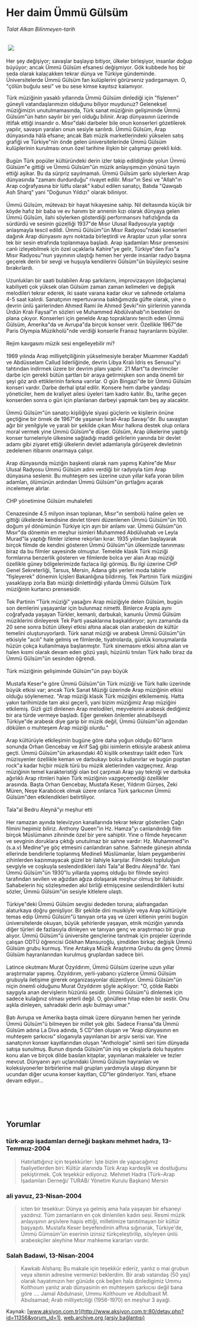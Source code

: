# Her daim Ümmü Gülsüm

*Talat Alkan Bilinmeyen-tarih*

<div>
 <font>
  <img border="0" height="1" src="/web/20050116193650im_/http://www.aksiyon.com.tr/images/blank.gif"/>
 </font>
 <font class="content">
  <p>
   <img border="0" hspace="5" src="http://web.archive.org/web/20050116193650im_/http://www.aksiyon.com.tr/resim/488/22.jpg" vspace="5"/>
  </p>
 </font>
 <font class="content">
  Her şey değişiyor; savaşlar başlayıp bitiyor, ülkeler birleşiyor, insanlar doğup büyüyor; ancak Ümmü Gülsüm efsanesi değişmiyor. Gök kubbede hoş bir seda olarak kalacakken tekrar dünya ve Türkiye gündeminde. Üniversitelerde Ümmü Gülsüm fan kulüplerini görürseniz yadırgamayın. O, "çölün buğulu sesi" ve bu sese kimse  kayıtsız kalamıyor.
 </font>
 <br/>
 <p>
  <font class="content">
   Türk müziğinin yasaklı yıllarında Ümmü Gülsüm dinlediği için "fişlenen" güneyli vatandaşlarımızın olduğunu biliyor muydunuz? Geleneksel müziğimizin unutulmamasında, Türk sanat müziğinin gelişiminde Ümmü Gülsüm"ün hatırı sayılır bir yeri olduğu bilinir. Arap dünyasının üzerinde ittifak ettiği insandır o. Mısır"daki darbeler bile onun konserleri gözetilerek yapılır, savaşın yaraları onun sesiyle sarılırdı. Ümmü Gülsüm, Arap dünyasında hâlâ efsane; ancak Batı müzik marketlerindeki yükselen satış grafiği ve Türkiye"nin önde gelen üniversitelerinde Ümmü Gülsüm kulüplerinin kurulması onun özel tarihine ilişkin bir çalışmayı gerekli kıldı.
   <br>
    <br>
     Bugün Türk popüler kültüründeki derin izler takip edildiğinde yolun Ümmü Gülsüm"e gittiği ve Ümmü Gülsüm"ün müzik anlayışımızın yönünü tayin ettiği aşikar. Bu da sürpriz sayılmamalı. Ümmü Gülsüm şarkı söylerken Arap dünyasında "zamanı durdurduğu" rivayet edilir. Mısır"ın Sesi ve "Allah"ın Arap coğrafyasına bir lütfu olarak" kabul edilen sanatçı, Batıda "Qawqab Ash Sharq" yani "Doğunun Yıldızı" olarak biliniyor.
     <br>
      <br>
       Ümmü Gülsüm, mütevazı bir hayat hikayesine sahip. Nil deltasında küçük bir köyde hafız bir baba ve ev hanımı bir annenin kızı olarak dünyaya gelen Ümmü Gülsüm, ilahi söylerken gösterdiği performansını hafızlığında da sürdürdü ve sesinin güzelliği 1937"de Mısır Ulusal Radyosuyla yaptığı anlaşmayla tescil edildi. Ümmü Gülsüm"ün Mısır Radyosu"ndaki konserleri dağınık Arap dünyasını aynı noktada birleştirdi ve Araplar uzun yıllar sonra tek bir sesin etrafında toplanmaya başladı. Arap işadamları Mısır prensesini canlı izleyebilmek için özel uçaklarla Kahire"ye gelir, Türkiye"den Fas"a Mısır Radyosu"nun yayınının ulaştığı hemen her yerde insanlar radyo başına geçerek derin bir sevgi ve huşuyla kendilerini Gülsüm"ün büyüleyici sesine bırakırlardı.
       <br/>
       <br/>
       Uzunlukları bir saati bulabilen Arap şarkılarını, improvizasyon (doğaçlama) kabiliyeti çok yüksek olan Gülsüm zaman zaman kelimeleri ve değişik melodileri tekrar ederek, iki saate varana kadar okur ve sahnede ortalama 4-5 saat kalırdı. Sanatçının repertuvarına baktığımızda güfte olarak, yine o devrin ünlü şairlerinden Ahmed Rami ile Ahmed Şevki"nin şiirlerinin yanında Ürdün Kralı Faysal"ın sözleri ve Muhammed Abdülvahab"ın besteleri ön plana çıkıyor. Konserleri için genelde Arap topraklarını tercih eden Ümmü Gülsüm, Amerika"da ve Avrupa"da birçok konser verir. Özellikle 1967"de Paris Olympia Müzikholü"nde verdiği konserle Fransız hayranlarını büyüler.
       <br/>
       <br/>
       Rejim kavgasını müzik  sesi engelleyebilir mi?
       <br/>
       <br/>
       1969 yılında Arap milliyetçiliğinin yükselmesiyle beraber Muammer Kaddafi ve Abdüsselam Callud liderliğinde, devrin Libya Kralı İdris es Senusui"yi tahtından indirmek üzere bir devrim planı yapılır. 21 Mart"ta devrimciler darbe için gerekli bütün şartları bir araya getirmişken son anda önemli bir şeyi göz ardı ettiklerinin farkına varırlar. O gün Bingazi"de bir Ümmü Gülsüm konseri vardır. Darbe derhal iptal edilir. Konsere hem darbe yandaşı yöneticiler, hem de kraliyet ailesi üyeleri tam kadro katılır. Bu, tarihe geçen konserden sonra o gün için planlanan darbeyi yapmak tam beş ay alacaktır.
       <br/>
       <br/>
       Ümmü Gülsüm"ün sanatçı kişiliğiyle siyasi güçlerin ve kişilerin önüne geçtiğine bir örnek de 1967"de yaşanan İsrail-Arap Savaşı"dır. Bu savaştan ağır bir yenilgiyle ve yaralı bir şekilde çıkan Mısır halkına destek olup onlara moral vermek yine Ümmü Gülsüm"e düşer. Gülsüm, Arap ülkelerine yaptığı konser turneleriyle ülkesine sağladığı maddi gelirlerin yanında bir devlet adamı gibi ziyaret ettiği ülkelerin devlet adamlarıyla görüşerek devletinin zedelenen itibarını onarmaya çalışır.
       <br/>
       <br/>
       Arap dünyasında müziğin başkenti olarak nam yapmış Kahire"de Mısır Ulusal Radyosu Ümmü Gülsüm adını verdiği bir radyoyla tüm Arap dünyasına seslenir. Bu muhteşem ses üzerine uzun yıllar kafa yoran bilim adamları, ölümünün ardından Ümmü Gülsüm"ün gırtlağını açarak incelemeye alırlar.
       <br/>
       <br/>
       CHP yönetimine Gülsüm muhalefeti
       <br/>
       <br/>
       Cenazesinde 4.5 milyon insan toplanan, Mısır"ın sembolü haline gelen ve gittiği ülkelerde kendisine devlet töreni düzenlenen Ümmü Gülsüm"ün 100. doğum yıl dönümünün Türkiye için ayrı bir anlamı var. Ümmü Gülsüm"ün Mısır"da dönemin en meşhur isimleri Muhammed Abdülvahab ve Leyla Murad"la yaptığı filmler izleme rekorları kırar. 1935 yılından başlayarak birçok filmde de kendini gösteren Ümmü Gülsüm"ün ülkemizde tanınması biraz da bu filmler sayesinde olmuştur. Temelde klasik Türk müziği formlarına benzerlik gösteren ve filmlerde bolca yer alan Arap müziği özellikle güney bölgelerimizde fazlaca ilgi görmüş. Bu ilgi üzerine CHP Genel Sekreterliği, Tarsus, Mersin, Adana gibi yerleri moda tabirle "fişleyerek" dönemin İçişleri Bakanlığına bildirmiş. Tek Partinin Türk müziğini yasaklayıp zorla Batı müziği dinlettirdiği yıllarda Ümmü Gülsüm Türk müziğinin kurtarıcı prensesidir.
       <br/>
       <br/>
       Tek Partinin "Türk müziği" yasağını Arap müziğiyle delen Gülsüm, bugün son demlerini yaşayanlar için bulunmaz nimetti. Binlerce Arapla aynı coğrafyada yaşayan Türkler, kemanlı, darbukalı, kanunlu Ümmü Gülsüm müziklerini dinleyerek Tek Parti yasaklarına başkaldırıyor; aynı zamanda da 20 sene sonra bütün ülkeyi etkisi altına alacak olan arabeskin de kültür temelini oluşturuyorlardı. Türk sanat müziği ve arabesk Ümmü Gülsüm"ün etkisiyle "acılı" hale gelmiş ve filmlerde, tiyatrolarda, günlük konuşmalarda hüzün çokça kullanılmaya başlanmıştır. Türk sinemasını etkisi altına alan ve halen kısmi olarak devam eden gözü yaşlı, hüzünlü tınıları Türk halkı biraz da Ümmü Gülsüm"ün sesinden öğrendi.
       <br/>
       <br/>
       Türk müziğinin gelişiminde Gülsüm"ün payı büyük
       <br/>
       <br/>
       Mustafa Keser"e göre Ümmü Gülsüm"ün Türk müziği ve Türk halkı üzerinde büyük etkisi var; ancak Türk Sanat Müziği üzerinde Arap müziğinin etkisi olduğu söylenemez. "Arap müziği klasik Türk müziğini etkilememiş. Hatta yakın tarihimizde tam aksi geçerli, yani bizim müziğimiz Arap müziğini etkilemiş. Gizli gizli dinlenen Arap melodileri, meyvelerini arabesk dediğimiz bir ara türde vermeye başladı. Eğer gereken önlemler alınabilseydi Türkiye"de arabesk diye garip bir müzik değil, Ümmü Gülsüm"ün ağzından dökülen o muhteşem Arap müziği olurdu."
       <br/>
       <br/>
       Arap kültürüyle etkileşimin bugüne göre daha yoğun olduğu 60"ların sonunda Orhan Gencebay ve Arif Sağ gibi isimlerin etkisiyle arabesk atılıma geçti. Ümmü Gülsüm"ün arkasındaki 40 kişilik orkestrayı taklit eden Türk müzisyenler özellikle keman ve darbukayı bolca kullanırlar ve bugün poptan rock"a kadar hiçbir müzik türü bu müzik aletlerinden vazgeçmez. Arap müziğinin temel karakteristiği olan bol çarpmalı Arap yay tekniği ve darbuka ağırlıklı Arap ritmleri halen Türk müziğinin vazgeçemediği özellikler arasında. Başta Orhan Gencebay, Mustafa Keser, Yıldırım Gürses, Zeki Müren, Neşe Karaböcek olmak üzere onlarca Türk şarkıcının Ümmü Gülsüm"den etkilendikleri belirtiliyor.
       <br/>
       <br/>
       Tala"al Bedru Aleynâ"yı meşhur etti
       <br/>
       <br/>
       Her ramazan ayında televizyon kanallarında tekrar tekrar gösterilen Çağrı filmini hepimiz biliriz. Anthony Queen"in Hz. Hamza"yı canlandırdığı film birçok Müslümanın zihninde özel bir yere sahiptir. Yine o filmde heyecanın ve sevginin doruklara çıktığı unutulmaz bir sahne vardır: Hz. Muhammed"in (s.a.v) Medine"ye göç etmesini canlandıran sahne. Sahnede güneşin altında ellerinde bendirlerle toplanmış Medineli Müslümanlar, İslam peygamberini zihinlerden kazınmayacak güzel bir ilahiyle karşılar. Filmdeki topluluğun sevgiyle ve coşkuyla seslendirdikleri ilahi Tala"al Bedru Aleynâ"dır. Yani Ümmü Gülsüm"ün 1930"lu yıllarda yapmış olduğu bir filmde seyirci tarafından sevilen ve ağızdan ağıza dolaşarak meşhur olmuş bir ilahisidir. Sahabelerin hiç sözleşmeden akıl birliği etmişçesine seslendirdikleri kutsi sözler, Ümmü Gülsüm"ün sesiyle kitlelere ulaştı.
       <br/>
       <br/>
       Türkiye"deki Ümmü Gülsüm sevgisi dededen toruna; alafrangadan alaturkaya doğru genişliyor. Bir şekilde dini musikiyle veya Arap kültürüyle temas edip Ümmü Gülsüm"ü tanıyan orta yaş ve üzeri kitlenin yerini bugün üniversitelerde okuyan, büyük şehirlerde yaşayan, etnik müziğin yanında diğer türleri de fazlasıyla dinleyen ve tanıyan genç ve araştırmacı bir grup alıyor. Ümmü Gülsüm"ü üniversite gençlerine tanıtmak için projeler üzerinde çalışan ODTÜ öğrencisi Gökhan Mansuroğlu, şimdiden birkaç değişik Ümmü Gülsüm grubu kurmuş. Yine Antakya Müzik Araştırma Grubu  da genç Ümmü Gülsüm hayranlarından kurulmuş gruplardan sadece biri.
       <br/>
       <br/>
       Latince okutmanı Murat Özyıldırım, Ümmü Gülsüm üzerine uzun yıllar araştırmalar yapmış. Özyıldırım, yerli-yabancı yüzlerce Ümmü Gülsüm grubuyla iletişime girerek organizasyonlar düzenliyor. Ümmü Gülsüm"ün niçin önemli olduğunu Murat Özyıldırım şöyle açıklıyor: "O, çölde Rabbi saygıyla anan dervişlerin hüzünlü sesidir. Ümmü Gülsüm"ü dinlemek için sadece kulağınız olması yeterli değil. O, gönüllere hitap eden bir sestir. Onu aşkla dinleyen, sahradaki derin aşkı bulmayı umar."
       <br/>
       <br/>
       Batı Avrupa ve Amerika başta olmak üzere dünyanın hemen her yerinde Ümmü Gülsüm"ü bilmeyen bir millet yok gibi. Sadece Fransa"da Ümmü Gülsüm adına La Diva adında, 5 CD"den oluşan ve "Arap dünyasının en muhteşem şarkıcısı" sloganıyla yayınlanan bir arşiv serisi var. Yine sanatçının konser kayıtlarından oluşan "Anthologie" isimli seri tüm dünyada satışa sunulmuş. Bunun dışında Gülsüm"ün iniş ve çıkışlarla dolu hayatını konu alan ve birçok dilde basılan kitaplar, yayınlanan makaleler ve tezler mevcut. Dünyanın ayrı uçlarındaki Ümmü Gülsüm hayranları ve koleksiyonerler birbirlerine mail grupları yardımıyla ulaşıp dünyanın bir ucundan diğer ucuna konser kayıtları, CD"ler gönderiyor. Yani, efsane devam ediyor...
       <br/>
      </br>
     </br>
    </br>
   </br>
  </font>
 </p>
</div>


## Yorumlar

### türk-arap işadamları derneği başkanı mehmet hadra, 13-Temmuz-2004
> Hatırlattığınız için teşekkürler: 
> İşte bizim de  yapacağımız faaliyetlerden biri: Kültür alanında Türk Arap kardeşlik ve dostluğunu pekiştirmek. Çok teşekkür ediyoruz. Mehmet Hadra (Türk–Arap İşadamları Derneği/ TURAB/  Yönetim Kurulu Başkanı) Mersin

### ali yavuz, 23-Nisan-2004
> icten bir tesekkur: 
> Dünya ya gelmiş ama hala yaşayan bir efsaneyi yazdınız. Tüm zamanların en çok dinlenilen kadın sesi. Resmi müzik anlayışının arşivlere hapis ettiği, milletimize tanıtılmayan bir kültür başyapıtı. Mustafa Keser beyefendinin affına sığınarak, Türkiye'de, Ümmü Gümsüm'ün eserinin izinsiz türkçeleştirilip, söyleyen ünlü arabeskçiler  aleyhine Mısır mahkeme kararları vardır.

### Salah Badawi, 13-Nisan-2004
> Kawkab Alsharq: 
> Bu makale için teşekkür ederiz, yanlız o mai grubun veya sitenin adresine vermenizi beklerdim. Bir arab vatandaş (50 yaş) olarak hayatımızın her günüde çok beğen hala dinledigimiz Ummu Kolthoum yanlız arab dünyasinin en muhteşem şarkıcısı değil bana göre .... Jamal Abdulnasir, Ummu Kolthoum ve Abdulbasit M. Abulsamad; Arab milliyetciliği (1956-1970) en meşhur 3 ayaği.

Kaynak: [www.aksiyon.com.tr](http://www.aksiyon.com.tr:80/detay.php?id=11356&yorum_id=1), [web.archive.org (arşiv bağlantısı)](http://web.archive.org/web/20050116193650/http://www.aksiyon.com.tr:80/detay.php?id=11356&yorum_id=1)
